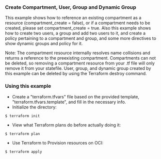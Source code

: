 ### Create Compartment, User, Group and Dynamic Group
This example shows how to reference an existing compartment as a resource (compartment_create = false), or if a compartment needs to be created, please set compartment_create = true.
Also this example shows how to create two users, a group and add two users to it, and create a policy pertaining to a compartment and group, and some more directives to show dynamic groups and policy for it.

Note: The compartment resource internally resolves name collisions and returns a reference to the preexisting compartment. Compartments can not be deleted, so removing a compartment resource from your .tf file will only remove it from your statefile. User, group, and dynamic group created by this example can be deleted by using the Terraform destroy command.

### Using this example
* Create a "terraform.tfvars" file based on the provided template, "terraform.tfvars.template", and fill in the necessary info.
* Initialize the directory:

```
$ terraform init
```

* View what Terraform plans do before actually doing it:

```
$ terraform plan
```

* Use Terraform to Provision resources on OCI:

```
$ terraform apply
```
